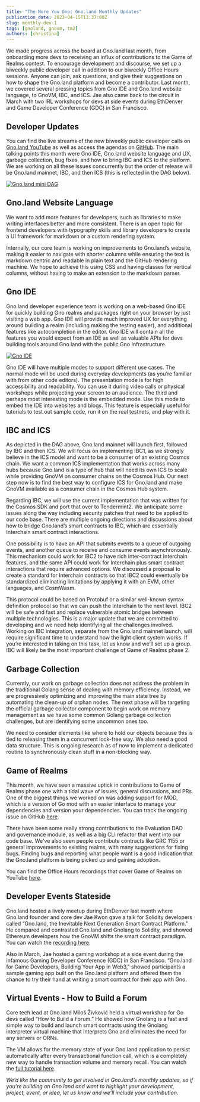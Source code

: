 ```yaml
---
title: "The More You Gno: Gno.land Monthly Updates"
publication_date: 2023-04-15T13:37:00Z
slug: monthly-dev-1
tags: [gnoland, gnovm, tm2]
authors: [christina]
---
```


We made progress across the board at Gno.land last month, from onboarding more devs to receiving an influx of contributions to the Game of Realms contest. To encourage development and discourse, we set up a biweekly public developer call in addition to our biweekly Office Hours sessions. Anyone can join, ask questions, and give their suggestions on how to shape the Gno.land platform and become a contributor. Last month, we covered several pressing topics from Gno IDE and Gno.land website language, to GnoVM, IBC, and ICS. Jae also came back to the circuit in March with two IRL workshops for devs at side events during EthDenver and Game Developer Conference (GDC) in San Francisco.

## Developer Updates

You can find the live streams of the new biweekly public developer calls on [Gno.land YouTube](https://www.youtube.com/@_gnoland/videos) as well as access the agendas on [GitHub](https://github.com/gnolang/meetings/blob/main/notes/2023_03_15_dev_call_notes.md). The main talking points this month were Gno IDE, Gno.land website language and UX, garbage collection, bug fixes, and how to bring IBC and ICS to the platform. We are working on all these issues concurrently but the order of release will be Gno.land mainnet, IBC, and then ICS (this is reflected in the DAG below).



[![Gno.land mini DAG](https://gnolang.github.io/blog/2023-04-15_myg-march/src/thumbs/mini-dag.png)](https://gnolang.github.io/blog/2023-04-15_myg-march/src/mini-dag.png)

## Gno.land Website Language

We want to add more features for developers, such as libraries to make writing interfaces better and more consistent. There is an open topic for frontend developers with typography skills and library developers to create a UI framework for markdown or a custom rendering system.

Internally, our core team is working on improvements to Gno.land’s website, making it easier to navigate with shorter columns while ensuring the text is markdown centric and readable in plain text and the GitHub rendering machine. We hope to achieve this using CSS and having classes for vertical columns, without having to make an extension to the markdown parser.

## Gno IDE

Gno.land developer experience team is working on a web-based Gno IDE for quickly building Gno realms and packages right on your browser by just visiting a web app. Gno IDE will provide much improved UX for everything around building a realm (including making the testing easier), and additional features like autocompletion in the editor. Gno IDE will contain all the features you would expect from an IDE as well as valuable APIs for devs building tools around Gno.land with the public Gno Infrastructure.

[![Gno IDE](https://gnolang.github.io/blog/2023-04-15_myg-march/src/thumbs/gno-ide.png)](https://gnolang.github.io/blog/2023-04-15_myg-march/src/gno-ide.png)

Gno IDE will have multiple modes to support different use cases. The normal mode will be used during everyday developments (as you’re familiar with from other code editors). The presentation mode is for high accessibility and readability. You can use it during video calls or physical workshops while projecting your screen to an audience. The third and perhaps most interesting mode is the embedded mode. Use this mode to embed the IDE into websites and blogs. This feature is especially useful for tutorials to test out sample code, run it on the real testnets, and play with it.

## IBC and ICS

As depicted in the DAG above, Gno.land mainnet will launch first, followed by IBC and then ICS. We will focus on implementing IBC1, as we strongly believe in the ICS model and want to be a consumer of an existing Cosmos chain. We want a common ICS implementation that works across many hubs because Gno.land is a type of hub that will need its own ICS to scale while providing GnoVM on consumer chains on the Cosmos Hub. Our next step now is to find the best way to configure ICS for Gno.land and make GnoVM available as a consumer chain in the Cosmos Hub system.

Regarding IBC, we will use the current implementation that was written for the Cosmos SDK and port that over to Tendermint2. We anticipate some issues along the way including security patches that need to be applied to our code base. There are multiple ongoing directions and discussions about how to bridge Gno.land’s smart contracts to IBC, which are essentially Interchain smart contract interactions.

One possibility is to have an API that submits events to a queue of outgoing events, and another queue to receive and consume events asynchronously. This mechanism could work for IBC2 to have rich inter-contract Interchain features, and the same API could work for Interchain plus smart contract interactions that require advanced options. We discussed a proposal to create a standard for Interchain contracts so that IBC2 could eventually be standardized eliminating limitations by applying it with an EVM, other languages, and CosmWasm.

This protocol could be based on Protobuf or a similar well-known syntax definition protocol so that we can push the Interchain to the next level. IBC2 will be safe and fast and replace vulnerable atomic bridges between multiple technologies. This is a major update that we are committed to developing and we need help identifying all the challenges involved. Working on IBC integration, separate from the Gno.land mainnet launch, will require significant time to understand how the light client system works. If you’re interested in taking on this task, let us know and we’ll set up a group. IBC will likely be the most important challenge of Game of Realms phase 2.

## Garbage Collection

Currently, our work on garbage collection does not address the problem in the traditional Golang sense of dealing with memory efficiency. Instead, we are progressively optimizing and improving the main state tree by automating the clean-up of orphan nodes. The next phase will be targeting the official garbage collector component to begin work on memory management as we have some common Golang garbage collection challenges, but are identifying some uncommon ones too.

We need to consider elements like where to hold our objects because this is tied to releasing them in a concurrent lock-free way. We also need a good data structure. This is ongoing research as of now to implement a dedicated routine to synchronously clean stuff in a non-blocking way.

## Game of Realms

This month, we have seen a massive uptick in contributions to Game of Realms phase one with a tidal wave of issues, general discussions, and PRs. One of the biggest things we worked on was adding support for MOD, which is a version of Go mod with an easier interface to manage your dependencies and version your dependencies. You can track the ongoing issue on GitHub [here](https://github.com/gnolang/gno/issues/390).

There have been some really strong contributions to the Evaluation DAO and governance module, as well as a big CLI refactor that went into our code base. We've also seen people contribute contracts like GRC 1155 or general improvements to existing realms, with many suggestions for fixing bugs. Finding bugs and reporting what people want is a good indication that the Gno.land platform is being picked up and gaining adoption.

You can find the Office Hours recordings that cover Game of Realms on YouTube [here](https://www.youtube.com/watch?v=JTmNg-b6Lcs).

## Developer Events Stateside

Gno.land hosted a lively meetup during EthDenver last month where Gno.land founder and core dev Jae Kwon gave a talk for Solidity developers called “Gno.land, the Inevitable Next Generation Smart Contract Platform." He compared and contrasted Gno.land and Gnolang to Solidity, and showed Ethereum developers how the GnoVM shifts the smart contract paradigm. You can watch the [recording here](https://www.youtube.com/watch?v=IJ0xel8lr4c).

Also in March, Jae hosted a gaming workshop at a side event during the infamous Gaming Developer Conference (GDC) in San Francisco. “Gno.land for Game Developers, Building Your App in Web3," showed participants a sample gaming app built on the Gno.land platform and offered them the chance to try their hand at writing a smart contract for their app with Gno.

## Virtual Events - How to Build a Forum

Core tech lead at Gno.land Miloš Živković held a virtual workshop for Go devs called “How to Build a Forum.” He showed how Gnolang is a fast and simple way to build and launch smart contracts using the Gnolang interpreter virtual machine that interprets Gno and eliminates the need for any servers or ORNs.

The VM allows for the memory state of your Gno.land application to persist automatically after every transactional function call, which is a completely new way to handle transaction volume and memory recall. You can watch the [full tutorial here](https://github.com/gnolang/workshops).

*We’d like the community to get involved in Gno.land’s monthly updates, so if you’re building on Gno.land and want to highlight your development, project, event, or idea, let us know and we’ll include your contribution.*
